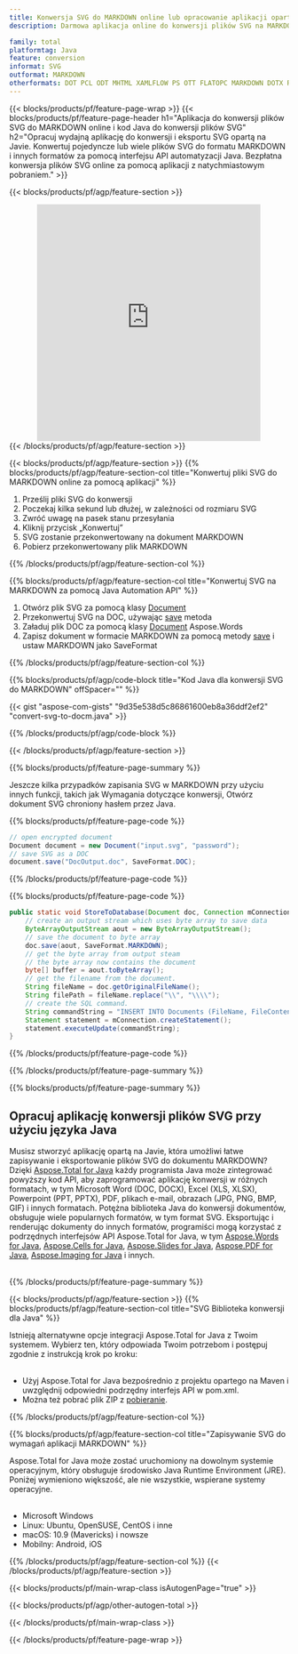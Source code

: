 ```yaml
---
title: Konwersja SVG do MARKDOWN online lub opracowanie aplikacji opartej na Javie do konwersji plików SVG
description: Darmowa aplikacja online do konwersji plików SVG na MARKDOWN. Kod biblioteki konwersji Java dla dokumentów SVG. 

family: total
platformtag: Java
feature: conversion
informat: SVG
outformat: MARKDOWN
otherformats: DOT PCL ODT MHTML XAMLFLOW PS OTT FLATOPC MARKDOWN DOTX RTF DOTM
---
```

{{< blocks/products/pf/feature-page-wrap >}}
{{< blocks/products/pf/feature-page-header h1="Aplikacja do konwersji plików SVG do MARKDOWN online i kod Java do konwersji plików SVG" h2="Opracuj wydajną aplikację do konwersji i eksportu SVG opartą na Javie. Konwertuj pojedyncze lub wiele plików SVG do formatu MARKDOWN i innych formatów za pomocą interfejsu API automatyzacji Java. Bezpłatna konwersja plików SVG online za pomocą aplikacji z natychmiastowym pobraniem." >}}


{{< blocks/products/pf/agp/feature-section >}}

<div class="container-fluid agp-content bg-white aboutfile box-1 vh100 section nopbtm">
<div class=container>
<div class=row>
<div class="demobox tc col-md-12 padding-0" align="center">

<iframe title="Darmowa aplikacja do konwersji SVG na MARKDOWN online" style="border: none; height: 426px;" scrolling="no" src="https://total-conversion-app-65z5r2lp.k8s.dynabic.com/?to=markdown&from=svg" id="child-iframe" width="80%"></iframe>

</div></div>
</div></div>
{{< /blocks/products/pf/agp/feature-section >}}


{{< blocks/products/pf/agp/feature-section >}}
{{% blocks/products/pf/agp/feature-section-col title="Konwertuj pliki SVG do MARKDOWN online za pomocą aplikacji" %}}

1. Prześlij pliki SVG do konwersji
1. Poczekaj kilka sekund lub dłużej, w zależności od rozmiaru SVG
1. Zwróć uwagę na pasek stanu przesyłania
1. Kliknij przycisk „Konwertuj”
1. SVG zostanie przekonwertowany na dokument MARKDOWN
1. Pobierz przekonwertowany plik MARKDOWN

{{% /blocks/products/pf/agp/feature-section-col %}}

{{% blocks/products/pf/agp/feature-section-col title="Konwertuj SVG na MARKDOWN za pomocą Java Automation API" %}}


1. Otwórz plik SVG za pomocą klasy [Document](https://reference.aspose.com/pdf/java/com.aspose.pdf/Document)
2. Przekonwertuj SVG na DOC, używając [save](https://reference.aspose.com/pdf/java/com.aspose.pdf/Document#save-java.lang.String-com.aspose.pdf.SaveOptions- ) metoda
3. Załaduj plik DOC za pomocą klasy [Document](https://reference.aspose.com/words/java/com.aspose.words/Document) Aspose.Words
4. Zapisz dokument w formacie MARKDOWN za pomocą metody [save](https://reference.aspose.com/words/java/com.aspose.words/Document#save(java.lang.String,int)) i ustaw MARKDOWN jako SaveFormat



{{% /blocks/products/pf/agp/feature-section-col %}}

{{% blocks/products/pf/agp/code-block title="Kod Java dla konwersji SVG do MARKDOWN" offSpacer="" %}}
{{< gist "aspose-com-gists" "9d35e538d5c86861600eb8a36ddf2ef2" "convert-svg-to-docm.java" >}}
{{% /blocks/products/pf/agp/code-block %}}

{{< /blocks/products/pf/agp/feature-section >}}

{{% blocks/products/pf/feature-page-summary %}}

Jeszcze kilka przypadków zapisania SVG w MARKDOWN przy użyciu innych funkcji, takich jak Wymagania dotyczące konwersji, Otwórz dokument SVG chroniony hasłem przez Java.

{{% blocks/products/pf/feature-page-code %}}

```cs
// open encrypted document
Document document = new Document("input.svg", "password");
// save SVG as a DOC 
document.save("DocOutput.doc", SaveFormat.DOC);
```


{{% /blocks/products/pf/feature-page-code %}}
{{% blocks/products/pf/feature-page-code %}}


```java
public static void StoreToDatabase(Document doc, Connection mConnection) throws Exception {
    // create an output stream which uses byte array to save data
    ByteArrayOutputStream aout = new ByteArrayOutputStream();
    // save the document to byte array
    doc.save(aout, SaveFormat.MARKDOWN);
    // get the byte array from output steam
    // the byte array now contains the document
    byte[] buffer = aout.toByteArray();
    // get the filename from the document.
    String fileName = doc.getOriginalFileName();
    String filePath = fileName.replace("\\", "\\\\");
    // create the SQL command.
    String commandString = "INSERT INTO Documents (FileName, FileContent) VALUES('" + filePath + "', '" + buffer + "')";
    Statement statement = mConnection.createStatement();
    statement.executeUpdate(commandString);
}  
```


{{% /blocks/products/pf/feature-page-code %}}


{{% /blocks/products/pf/feature-page-summary %}}

{{% blocks/products/pf/feature-page-summary %}}

<h2>Opracuj aplikację konwersji plików SVG przy użyciu języka Java</h2>

Musisz stworzyć aplikację opartą na Javie, która umożliwi łatwe zapisywanie i eksportowanie plików SVG do dokumentu MARKDOWN? Dzięki [Aspose.Total for Java](https://products.aspose.com/total/pl/java/) każdy programista Java może zintegrować powyższy kod API, aby zaprogramować aplikację konwersji w różnych formatach, w tym Microsoft Word (DOC, DOCX), Excel (XLS, XLSX), Powerpoint (PPT, PPTX), PDF, plikach e-mail, obrazach (JPG, PNG, BMP, GIF) i innych formatach. Potężna biblioteka Java do konwersji dokumentów, obsługuje wiele popularnych formatów, w tym format SVG. Eksportując i renderując dokumenty do innych formatów, programiści mogą korzystać z podrzędnych interfejsów API Aspose.Total for Java, w tym [Aspose.Words for Java](https://products.aspose.com/words/pl/java/), [Aspose.Cells for Java](https://products.aspose.com/cells/pl/java/), [Aspose.Slides for Java](https://products.aspose.com/slides/pl/java/), [Aspose.PDF for Java](https://products.aspose.com/pdf/pl/java/), [Aspose.Imaging for Java](https://products.aspose.com/imaging/pl/java/) i innych.<br /><br />

{{% /blocks/products/pf/feature-page-summary %}}

{{< blocks/products/pf/agp/feature-section >}}
{{% blocks/products/pf/agp/feature-section-col title="SVG Biblioteka konwersji dla Java" %}}

Istnieją alternatywne opcje integracji Aspose.Total for Java z Twoim systemem. Wybierz ten, który odpowiada Twoim potrzebom i postępuj zgodnie z instrukcją krok po kroku:<br /><br />

- Użyj Aspose.Total for Java bezpośrednio z projektu opartego na Maven i uwzględnij odpowiedni podrzędny interfejs API w pom.xml.
- Można też pobrać plik ZIP z [pobieranie](https://releases.aspose.com/total/java).

{{% /blocks/products/pf/agp/feature-section-col %}}

{{% blocks/products/pf/agp/feature-section-col title="Zapisywanie SVG do wymagań aplikacji MARKDOWN" %}}

Aspose.Total for Java może zostać uruchomiony na dowolnym systemie operacyjnym, który obsługuje środowisko Java Runtime Environment (JRE). Poniżej wymieniono większość, ale nie wszystkie, wspierane systemy operacyjne. <br /><br />
- Microsoft Windows
- Linux: Ubuntu, OpenSUSE, CentOS i inne
- macOS: 10.9 (Mavericks) i nowsze
- Mobilny: Android, iOS

{{% /blocks/products/pf/agp/feature-section-col %}}
{{< /blocks/products/pf/agp/feature-section >}}

{{< blocks/products/pf/main-wrap-class isAutogenPage="true" >}}

{{< blocks/products/pf/agp/other-autogen-total >}}

{{< /blocks/products/pf/main-wrap-class >}}

{{< /blocks/products/pf/feature-page-wrap >}}